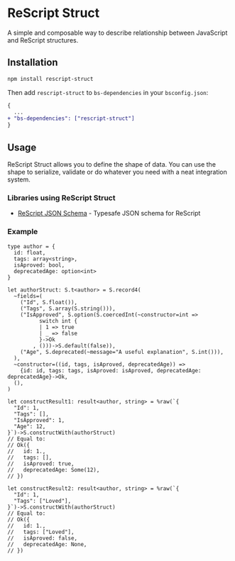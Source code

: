 # ReScript Struct

A simple and composable way to describe relationship between JavaScript and ReScript structures.

## Installation

```sh
npm install rescript-struct
```

Then add `rescript-struct` to `bs-dependencies` in your `bsconfig.json`:

```diff
{
  ...
+ "bs-dependencies": ["rescript-struct"]
}
```

## Usage

ReScript Struct allows you to define the shape of data. You can use the shape to serialize, validate or do whatever you need with a neat integration system.

### Libraries using ReScript Struct

- [ReScript JSON Schema](https://github.com/dzakh-packages/rescript-json-schema) - Typesafe JSON schema for ReScript

### Example

```rescript
type author = {
  id: float,
  tags: array<string>,
  isAproved: bool,
  deprecatedAge: option<int>
}

let authorStruct: S.t<author> = S.record4(
  ~fields=(
    ("Id", S.float()),
    ("Tags", S.array(S.string())),
    ("IsApproved", S.option(S.coercedInt(~constructor=int =>
          switch int {
          | 1 => true
          | _ => false
          }->Ok
        , ()))->S.default(false)),
    ("Age", S.deprecated(~message="A useful explanation", S.int())),
  ),
  ~constructor=((id, tags, isAproved, deprecatedAge)) =>
    {id: id, tags: tags, isAproved: isAproved, deprecatedAge: deprecatedAge}->Ok,
  (),
)

let constructResult1: result<author, string> = %raw(`{
  "Id": 1,
  "Tags": [],
  "IsApproved": 1,
  "Age": 12,
}`)->S.constructWith(authorStruct)
// Equal to:
// Ok({
//   id: 1.,
//   tags: [],
//   isAproved: true,
//   deprecatedAge: Some(12),
// })

let constructResult2: result<author, string> = %raw(`{
  "Id": 1,
  "Tags": ["Loved"],
}`)->S.constructWith(authorStruct)
// Equal to:
// Ok({
//   id: 1.,
//   tags: ["Loved"],
//   isAproved: false,
//   deprecatedAge: None,
// })
```

